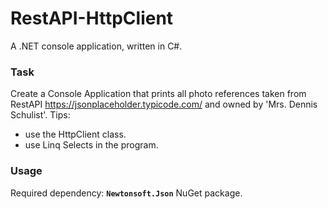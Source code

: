# RestAPI-HttpClient
A .NET console application, written in C#.

### Task

Create a Console Application that prints all photo references taken from RestAPI
https://jsonplaceholder.typicode.com/ and owned by 'Mrs. Dennis Schulist'. 
Tips:
  - use the HttpClient class.
  - use Linq Selects in the program.

### Usage

Required dependency: **`Newtonsoft.Json`** NuGet package.
